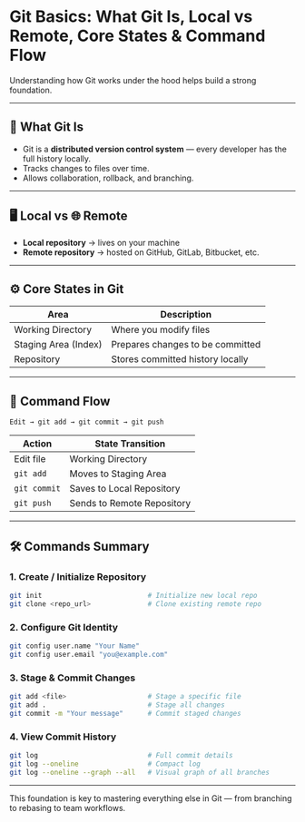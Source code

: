 # Git Basics: What Git Is, Local vs Remote, Core States & Command Flow

Understanding how Git works under the hood helps build a strong foundation.

---

## 🧠 What Git Is

- Git is a **distributed version control system** — every developer has the full history locally.
- Tracks changes to files over time.
- Allows collaboration, rollback, and branching.

---

## 🖥️ Local vs 🌐 Remote

- **Local repository** → lives on your machine  
- **Remote repository** → hosted on GitHub, GitLab, Bitbucket, etc.

---

## ⚙️ Core States in Git

| **Area**             | **Description**                            |
|----------------------|--------------------------------------------|
| Working Directory    | Where you modify files                     |
| Staging Area (Index) | Prepares changes to be committed           |
| Repository           | Stores committed history locally           |

---

## 🔁 Command Flow

```
Edit → git add → git commit → git push
```

| **Action**   | **State Transition**       |
| ------------ | -------------------------- |
| Edit file    | Working Directory          |
| `git add`    | Moves to Staging Area      |
| `git commit` | Saves to Local Repository  |
| `git push`   | Sends to Remote Repository |

---

## 🛠️ Commands Summary

### 1. Create / Initialize Repository
```bash
git init                          # Initialize new local repo
git clone <repo_url>              # Clone existing remote repo
```

### 2. Configure Git Identity
```bash
git config user.name "Your Name"
git config user.email "you@example.com"
```

### 3. Stage & Commit Changes
```bash
git add <file>                    # Stage a specific file
git add .                         # Stage all changes
git commit -m "Your message"      # Commit staged changes
```

### 4. View Commit History
```bash
git log                           # Full commit details
git log --oneline                 # Compact log
git log --oneline --graph --all   # Visual graph of all branches
```

---

This foundation is key to mastering everything else in Git — from branching to rebasing to team workflows.